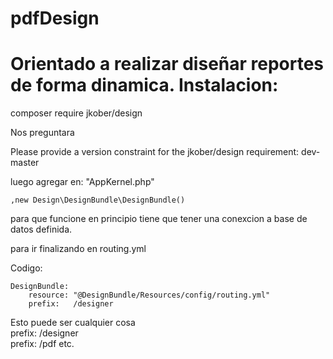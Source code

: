 pdfDesign
=========
Orientado a realizar diseñar reportes de forma dinamica.
Instalacion:
============
composer require jkober/design

Nos preguntara

Please provide a version constraint for the jkober/design requirement: dev-master


luego agregar en:
"AppKernel.php"

    ,new Design\DesignBundle\DesignBundle()

para que funcione en principio tiene que tener una conexcion a base de datos definida.

para ir finalizando en routing.yml

Codigo:

    DesignBundle:
        resource: "@DesignBundle/Resources/config/routing.yml"
        prefix:   /designer
    
    
Esto puede ser cualquier cosa    
      prefix:   /designer    
      prefix:   /pdf etc.          

